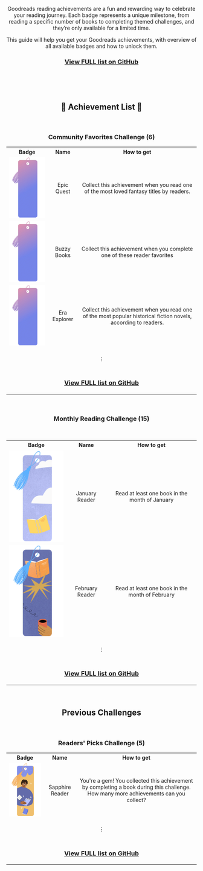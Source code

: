 <div align="center">

<p>Goodreads reading achievements are a fun and rewarding way to celebrate your reading journey. Each badge represents a unique milestone, from reading a specific number of books to completing themed challenges, and they’re only available for a limited time.
</p><p>
This guide will help you get your Goodreads achievements, with overview of all available badges and how to unlock them.
</p>

<h3><a href="{{ site.github.repository_url }}" title="View FULL list on GitHub">View FULL list on GitHub</a></h3>

<br>
<br>
<br>

<h2>📃 Achievement List 📃</h2>
<br>

<h3>Community Favorites Challenge (6)</h3>

<table>
<tr align="center" valign="middle">
  <th>Badge</th>
  <th>Name</th>
  <th>How to get</th>
</tr>
<tr align="center" valign="middle">
  <td><img src="Media/Badges/Buzzy-Books/buzzy-books.webp" alt="Epic Quest" title="Epic Quest" width="200"/></td>
  <td>Epic Quest</td>
  <td>Collect this achievement when you read one of the most loved fantasy titles by readers.</td>
</tr>
<tr align="center" valign="middle">
  <td><img src="Media/Badges/Buzzy-Books/buzzy-books.webp" alt="Buzzy Books" title="Buzzy Books" width="200"/></td>
  <td>Buzzy Books</td>
  <td>Collect this achievement when you complete one of these reader favorites</td>
</tr>
<tr align="center" valign="middle">
  <td><img src="Media/Badges/Buzzy-Books/buzzy-books.webp" alt="Era Explorer" title="Era Explorer" width="200"/></td>
  <td>Era Explorer</td>
  <td>Collect this achievement when you read one of the most popular historical fiction novels, according to readers.</td>
</tr>
<tr align="center" height="50px" valign="middle">
  <td colspan="3"><br>⋮<br><br></td>
</tr>
<tr align="center" valign="middle">
  <td colspan="3"><h3><a href="{{ site.github.repository_url }}" title="View FULL list on GitHub">View FULL list on GitHub</a></h3></td>
</tr>
</table>


<br>

  <h3>Monthly Reading Challenge (15)</h3>
<br>

<table>
<tr align="center" valign="center">
  <th>Badge</th>
  <th>Name</th>
  <th>How to get</th>
</tr>
<tr align="center" valign="center">
  <td><img src="Media/Badges/January/january.webp" alt="January Reader" title="January Reader" width="200"/></td>
  <td>January Reader</td>
  <td>Read at least one book in the month of January</td>
</tr>
<tr align="center" valign="center">
  <td><img src="Media/Badges/February/february.webp" alt="February Reader" title="February Reader" width="200"/></td>
  <td>February Reader</td>
  <td>Read at least one book in the month of February</td>
</tr>
<tr align="center" height="50px" valign="center">
  <td colspan="3"><br>⋮<br><br></td>
</tr>
<tr align="center" valign="center">
  <td colspan="3"><h3><a href="{{ site.github.repository_url }}" title="View FULL list on GitHub">View FULL list on GitHub</a></h3></td>
</tr>
</table>

<br>

<h2>Previous Challenges</h2>
<br>
<h3>Readers' Picks Challenge (5)</h3>

<table>
<tr align="center" valign="center" valign="center">
  <th>Badge</th>
  <th>Name</th>
  <th>How to get</th>
</tr>
<tr align="center" valign="center">
  <td><img src="Media/Badges/Sapphire-Reader/sapphire-reader.webp" alt="Sapphire Reader" title="Sapphire Reader" width="200"/></td>
  <td>Sapphire Reader</td>
  <td>You're a gem! You collected this achievement by completing a book during this challenge. How many more achievements can you collect?</td>
</tr>
<tr align="center" height="50px" valign="center">
  <td colspan="3"><br>⋮<br><br></td>
</tr>
<tr align="center" valign="center">
  <td colspan="3"><h3><a href="{{ site.github.repository_url }}" title="View FULL list on GitHub">View FULL list on GitHub</a></h3></td>
</tr>
</table>

</div>
